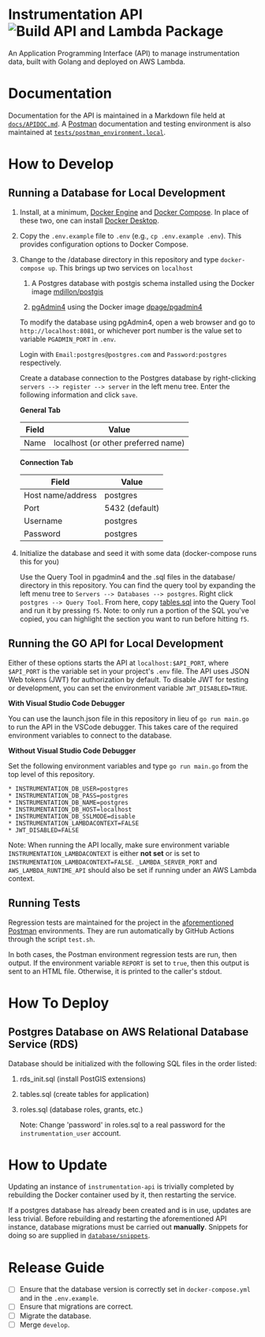 # Instrumentation API  ![Build API and Lambda Package](https://github.com/usace/instrumentation-api/workflows/Build%20API%20and%20Lambda%20Package/badge.svg)

An Application Programming Interface (API) to manage instrumentation data, built with Golang and deployed on AWS Lambda.

# Documentation

Documentation for the API is maintained in a Markdown file held at [`docs/APIDOC.md`](./docs/APIDOC.md). A [Postman](https://www.postman.com/api-documentation-tool/) documentation and testing environment is also maintained at [`tests/postman_environment.local`](./tests/postman_environment.local.json).

# How to Develop

## Running a Database for Local Development

1. Install, at a minimum, [Docker Engine](https://docs.docker.com/engine/install/) and [Docker Compose](https://docs.docker.com/compose/install/). In place of these two, one can install [Docker Desktop](https://docs.docker.com/desktop/).

2. Copy the `.env.example` file to `.env` (e.g., `cp .env.example .env`). This provides configuration options to Docker Compose.

3. Change to the /database directory in this repository and type `docker-compose up`. This brings up two services on `localhost`

   1. A Postgres database with postgis schema installed using the Docker image [mdillon/postgis](https://hub.docker.com/r/mdillon/postgis/)

   2. [pgAdmin4](https://www.pgadmin.org/) using the Docker image [dpage/pgadmin4](https://hub.docker.com/r/dpage/pgadmin4/)

   To modify the database using pgAdmin4, open a web browser and go to `http://localhost:8081`, or whichever port number is the value set to variable `PGADMIN_PORT` in `.env`.

   Login with `Email:postgres@postgres.com` and `Password:postgres` respectively.

   Create a database connection to the Postgres database by right-clicking `servers --> register --> server` in the left menu tree. Enter the following information and click `save`.

   **General Tab**

   | Field | Value                               |
   | ----- | ----------------------------------- |
   | Name  | localhost (or other preferred name) |

   **Connection Tab**

   | Field             | Value          |
   | ----------------- | -------------- |
   | Host name/address | postgres       |
   | Port              | 5432 (default) |
   | Username          | postgres       |
   | Password          | postgres       |

4. Initialize the database and seed it with some data (docker-compose runs this for you)

   Use the Query Tool in pgadmin4 and the .sql files in the database/ directory in this repository. You can find the query tool by expanding the left menu tree to `Servers --> Databases --> postgres`. Right click `postgres --> Query Tool`. From here, copy [tables.sql](database/sql/10-tables.sql) into the Query Tool and run it by pressing `f5`. Note: to only run a portion of the SQL you've copied, you can highlight the section you want to run before hitting `f5`.

## Running the GO API for Local Development

Either of these options starts the API at `localhost:$API_PORT`, where `$API_PORT` is the variable set in your project's `.env` file. The API uses JSON Web tokens (JWT) for authorization by default.  To disable JWT for testing or development, you can set the environment variable `JWT_DISABLED=TRUE`.

**With Visual Studio Code Debugger**

You can use the launch.json file in this repository in lieu of `go run main.go` to run the API in the VSCode debugger.  This takes care of the required environment variables to connect to the database.

**Without Visual Studio Code Debugger**

Set the following environment variables and type `go run main.go` from the top level of this repository.

    * INSTRUMENTATION_DB_USER=postgres
    * INSTRUMENTATION_DB_PASS=postgres
    * INSTRUMENTATION_DB_NAME=postgres
    * INSTRUMENTATION_DB_HOST=localhost
    * INSTRUMENTATION_DB_SSLMODE=disable
    * INSTRUMENTATION_LAMBDACONTEXT=FALSE
    * JWT_DISABLED=FALSE

Note: When running the API locally, make sure environment variable `INSTRUMENTATION_LAMBDACONTEXT` is either **not set** or is set to `INSTRUMENTATION_LAMBDACONTEXT=FALSE`. `_LAMBDA_SERVER_PORT` and `AWS_LAMBDA_RUNTIME_API` should also be set if running under an AWS Lambda context.

## Running Tests

Regression tests are maintained for the project in the [aforementioned](#documentation) [Postman](https://www.postman.com/api-documentation-tool/) environments. They are run automatically by GitHub Actions through the script `test.sh`.

In both cases, the Postman environment regression tests are run, then output. If the environment variable `REPORT` is set to `true`, then this output is sent to an HTML file. Otherwise, it is printed to the caller's stdout.

# How To Deploy

## Postgres Database on AWS Relational Database Service (RDS)

Database should be initialized with the following SQL files in the order listed:

1. rds_init.sql (install PostGIS extensions)

1. tables.sql (create tables for application)

1. roles.sql (database roles, grants, etc.)

   Note: Change 'password' in roles.sql to a real password for the `instrumentation_user` account.

# How to Update

Updating an instance of `instrumentation-api` is trivially completed by rebuilding the Docker container used by it, then restarting the service.

If a postgres database has already been created and is in use, updates are less trivial. Before rebuilding and restarting the aforementioned API instance, database migrations must be carried out **manually**. Snippets for doing so are supplied in [`database/snippets`](./database/snippets).

# Release Guide

- [ ] Ensure that the database version is correctly set in `docker-compose.yml` and in the `.env.example`.
- [ ] Ensure that migrations are correct.
- [ ] Migrate the database.
- [ ] Merge `develop`.
